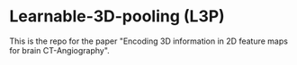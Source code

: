 # Learnable-3D-pooling (L3P)

This is the repo for the paper "Encoding 3D information in 2D feature maps for brain CT-Angiography".

